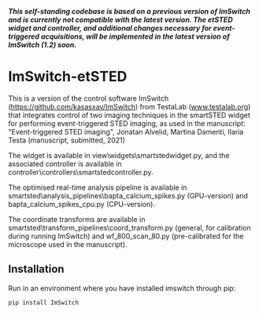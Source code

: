 ***This self-standing codebase is based on a previous version of ImSwitch and is currently not compatible with the latest version. The etSTED widget and controller, and additional changes necessary for event-triggered acquisitions, will be implemented in the latest version of ImSwitch (1.2) soon.***

# ImSwitch-etSTED
 
This is a version of the control software ImSwitch (https://github.com/kasasxav/ImSwitch) from TestaLab (www.testalab.org) that integrates control of two imaging techniques in the smartSTED widget for performing event-triggered STED imaging, as used in the manuscript:
"Event-triggered STED imaging", Jonatan Alvelid, Martina Damenti, Ilaria Testa (manuscript, submitted, 2021)

The widget is available in view\widgets\smartstedwidget.py, and the associated controller is available in controller\controllers\smartstedcontroller.py.

The optimised real-time analysis pipeline is available in smartsted\analysis_pipelines\bapta_calcium_spikes.py (GPU-version) and bapta_calcium_spikes_cpu.py (CPU-version).

The coordinate transforms are available in smartsted\transform_pipelines\coord_transform.py (general, for calibration during running ImSwitch) and wf_800_scan_80.py (pre-calibrated for the microscope used in the manuscript). 

## Installation
Run in an environment where you have installed imswitch through pip:
```
pip install ImSwitch
```
